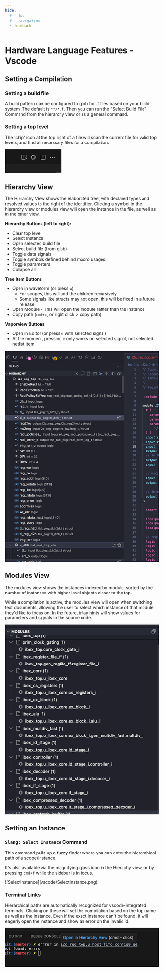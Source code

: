 ```yaml
---
hide:
  # - toc
  # - navigation
  - feedback
---
```


# Hardware Language Features - Vscode

## Setting a Compilation

### Setting a build file

A build pattern can be configured to glob for .f files based on your build system. The default is `**/*.f`. Then you can run the "Select Build File" Command from the hierarchy view or as a general command.

### Setting a top level

<div class="grid" markdown>
<div class="grid-item" markdown>

The 'chip' icon at the top right of a file will scan the current file for valid top levels, and find all necessary files for a compilation.

</div>
<div class="grid-item" markdown>

![SetTopLevel](vscode/SetTopLevel.png)

</div>
</div>

## Hierarchy View

The Hierarchy View shows the elaborated tree, with declared types and resolved values to the right of the identifier.
Clicking a symbol in the hierarchy view or modules view will open the instance in the file, as well as in the other view.

<div class="grid" markdown>
<div class="grid-item" markdown>


**Hierarchy Buttons (left to right):**

- Clear top level
- Select Instance
- Open selected build file
- Select build file (from glob)
- Toggle data signals
- Toggle symbols defined behind macro usages.
- Toggle parameters
- Collapse all

**Tree Item Buttons**

- Open in waveform (or press `w`)
    - For scopes, this will add the children recursively
    - Some signals like structs may not open, this will be fixed in a future release
- Open Module - This will open the module rather than the instance
- Copy path (`cmd+c`, or right click > copy path)

**Vaporview Buttons**

- Open in Editor (or press `e` with selected signal)
- At the moment, pressing `e` only works on selected signal, not selected netlist item

</div>
<div class="grid-item" markdown>

![HierarchyView](vscode/HierarchyView.png)

</div>
</div>

## Modules View

<div class="grid" markdown>
<div class="grid-item" markdown>

The modules view shows the instances indexed by module, sorted by the number of instances with higher level objects closer to the top.

While a compilation is active, the modules view will open when switching text documents, allowing the user to select which instance of that module they'd like to focus on. In the future, inlay hints will show values for parameters and signals in the source code.

</div>
<div class="grid-item" markdown>

![ModulesView](vscode/ModulesView.png)

</div>
</div>

## Setting an Instance

### `Slang: Select Instance` Command

<div class="grid" markdown>
  <div class="grid-item" markdown>

  This command pulls up a fuzzy finder where you can enter the hierarchical path of a scope/instance.

  It's also available via the magnifying glass icon in the Hierachy view, or by pressing `cmd+f` while the sidebar is in focus.

  </div>
  <div class="grid-item" markdown>
  ![SelectInstance](vscode/SelectInstance.png)

  </div>
</div>


### Terminal Links

<div class="grid" markdown>
  <div class="grid-item" markdown>

  Hierarchical paths are automatically recognized for vscode-integrated terminals. Clicking on these will set the compilation based on the top name as well as the instance. Even if the exact instance can't be found, it will eagerly open the instance and show an error on the invalid id.

  </div>
  <div class="grid-item" markdown>

  ![TerminalLinks](vscode/TerminalLinks.png)

  </div>
</div>
